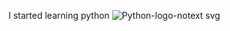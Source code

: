 I started learning python
![Python-logo-notext svg](https://github.com/user-attachments/assets/a0d93df9-5c72-42f7-b9ef-af765007d53b)
